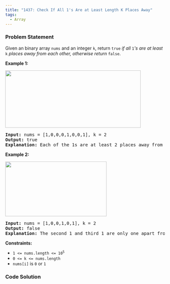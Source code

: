 ```yaml
---
title: "1437: Check If All 1's Are at Least Length K Places Away"
tags:
  - Array
---
```

### Problem Statement

<p>Given an binary array <code>nums</code> and an integer <code>k</code>, return <code>true</code><em> if all </em><code>1</code><em>&#39;s are at least </em><code>k</code><em> places away from each other, otherwise return </em><code>false</code>.</p>


<p><strong class="example">Example 1:</strong></p>
<img alt="" src="https://assets.leetcode.com/uploads/2020/04/15/sample_1_1791.png" style="width: 428px; height: 181px;" />
<pre>
<strong>Input:</strong> nums = [1,0,0,0,1,0,0,1], k = 2
<strong>Output:</strong> true
<strong>Explanation:</strong> Each of the 1s are at least 2 places away from each other.
</pre>

<p><strong class="example">Example 2:</strong></p>
<img alt="" src="https://assets.leetcode.com/uploads/2020/04/15/sample_2_1791.png" style="width: 320px; height: 173px;" />
<pre>
<strong>Input:</strong> nums = [1,0,0,1,0,1], k = 2
<strong>Output:</strong> false
<strong>Explanation:</strong> The second 1 and third 1 are only one apart from each other.
</pre>


<p><strong>Constraints:</strong></p>

<ul>
	<li><code>1 &lt;= nums.length &lt;= 10<sup>5</sup></code></li>
	<li><code>0 &lt;= k &lt;= nums.length</code></li>
	<li><code>nums[i]</code> is <code>0</code> or <code>1</code></li>
</ul>


### Code Solution

```python

```
